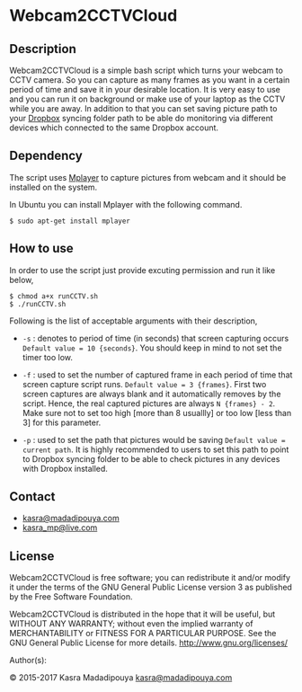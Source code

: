 # Webcam2CCTVCloud

## Description
Webcam2CCTVCloud is a simple bash script which turns your webcam to CCTV camera. So you can capture as many frames as you want in a certain period of time and save it in your desirable location.
It is very easy to use and you can run it on background or make use of your laptop as the CCTV while you are away.
In addition to that you can set saving picture path to your [Dropbox](http://www.dropbox.com) syncing folder path to be able do monitoring via different devices which connected to the same Dropbox account.

## Dependency
The script uses [Mplayer](https://www.mplayerhq.hu/) to capture pictures from webcam and it should be installed on the system.

In Ubuntu you can install Mplayer with the following command.

    $ sudo apt-get install mplayer
  
## How to use
In order to use the script just provide excuting permission and run it like below,

    $ chmod a+x runCCTV.sh
    $ ./runCCTV.sh
Following is the list of acceptable arguments with their description,

* `-s` : denotes to period of time (in seconds) that screen capturing occurs `Default value = 10 {seconds}`. You should keep in mind to not set the timer too low.

* `-f` : used to set the number of captured frame in each period of time that screen capture script runs. `Default value = 3 {frames}`. First two screen captures are always blank and it automatically removes by the script. Hence, the real captured pictures are always `N {frames} - 2`. Make sure not to set too high [more than 8 usuallly] or too low [less than 3] for this parameter.

* `-p` : used to set the path that pictures would be saving `Default value = current path`. It is highly recommended to users to set this path to point to Dropbox syncing folder to be able to check pictures in any devices with Dropbox installed.

## Contact
* kasra@madadipouya.com  
* kasra_mp@live.com  

## License
Webcam2CCTVCloud is free software; you can redistribute it and/or modify
it under the terms of the GNU General Public License version 3
as published by the Free Software Foundation.

Webcam2CCTVCloud is distributed in the hope that it will be useful,
but WITHOUT ANY WARRANTY; without even the implied warranty of
MERCHANTABILITY or FITNESS FOR A PARTICULAR PURPOSE.  See the
GNU General Public License for more details.  <http://www.gnu.org/licenses/>

Author(s):

© 2015-2017 Kasra Madadipouya <kasra@madadipouya.com>
